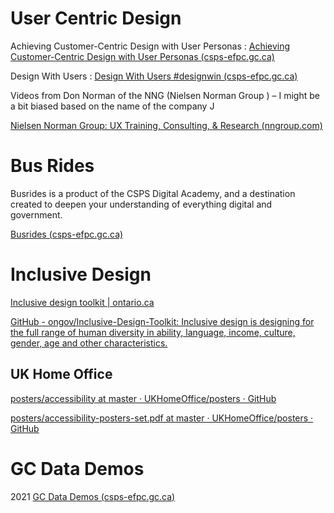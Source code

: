 # User Centric Design 

Achieving Customer-Centric Design with User Personas : [Achieving Customer-Centric Design with User Personas (csps-efpc.gc.ca)](https://catalogue.csps-efpc.gc.ca/product?catalog=DDN228&cm_locale=en)

Design With Users : [Design With Users #designwin (csps-efpc.gc.ca)](https://busrides-trajetsenbus.csps-efpc.gc.ca/en/ep-8-en)

Videos from Don Norman of the NNG (Nielsen Norman Group ) – I might be a bit biased based on the name of the company J

[Nielsen Norman Group: UX Training, Consulting, & Research (nngroup.com)](https://www.nngroup.com/) 

# Bus Rides

Busrides is a product of the CSPS Digital Academy, and a destination created to deepen your understanding of everything digital and government.

[Busrides (csps-efpc.gc.ca)](https://busrides-trajetsenbus.csps-efpc.gc.ca/)

#  Inclusive Design

 [Inclusive design toolkit | ontario.ca](https://www.ontario.ca/page/inclusive-design-toolkit)

 [GitHub - ongov/Inclusive-Design-Toolkit: Inclusive design is designing for the full range of human diversity in ability, language, income, culture, gender, age and other characteristics.](https://github.com/ongov/Inclusive-Design-Toolkit)

##  UK Home Office

[posters/accessibility at master · UKHomeOffice/posters · GitHub](https://github.com/UKHomeOffice/posters/tree/master/accessibility)

 [posters/accessibility-posters-set.pdf at master · UKHomeOffice/posters · GitHub](https://github.com/UKHomeOffice/posters/blob/master/accessibility/dos-donts/posters_en-UK/accessibility-posters-set.pdf)





# GC Data Demos 

2021 [GC Data Demos (csps-efpc.gc.ca)](https://busrides-trajetsenbus.csps-efpc.gc.ca/en/videos)



 